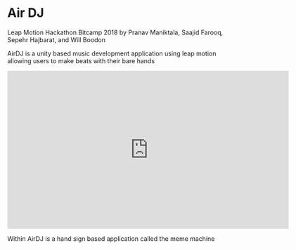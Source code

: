 # Air DJ
Leap Motion Hackathon Bitcamp 2018
by Pranav Maniktala,
Saajid Farooq,
Sepehr Hajbarat,
 and Will Boodon
 
 

AirDJ is a unity based music development application  using leap motion allowing users to make beats with their bare hands

<iframe width="640" height="360" src="https://www.youtube.com/embed/KBGZVMRyLz0" frameborder="0" allow="autoplay; encrypted-media" allowfullscreen></iframe>


Within AirDJ is a hand sign based application called the meme machine
